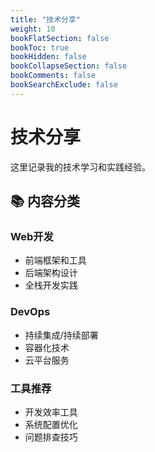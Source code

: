 ```yaml
---
title: "技术分享"
weight: 10
bookFlatSection: false
bookToc: true
bookHidden: false
bookCollapseSection: false
bookComments: false
bookSearchExclude: false
---
```


# 技术分享

这里记录我的技术学习和实践经验。

## 📚 内容分类

### Web开发
- 前端框架和工具
- 后端架构设计
- 全栈开发实践

### DevOps
- 持续集成/持续部署
- 容器化技术
- 云平台服务

### 工具推荐
- 开发效率工具
- 系统配置优化
- 问题排查技巧
